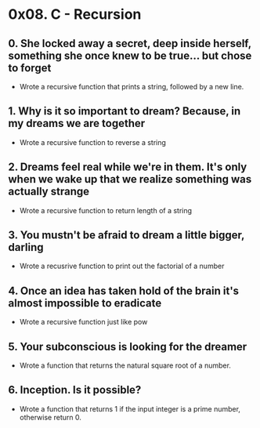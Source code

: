 # 0x08. C - Recursion

## 0. She locked away a secret, deep inside herself, something she once knew to be true... but chose to forget
* Wrote a recursive function that prints a string, followed by a new line.

## 1. Why is it so important to dream? Because, in my dreams we are together
* Wrote a recursive function to reverse a string

## 2. Dreams feel real while we're in them. It's only when we wake up that we realize something was actually strange
* Wrote a recursive function to return length of a string

## 3. You mustn't be afraid to dream a little bigger, darling
* Wrote a recusrive function to print out the factorial of a number

## 4. Once an idea has taken hold of the brain it's almost impossible to eradicate
* Wrote a recursive function just like pow

## 5. Your subconscious is looking for the dreamer
* Wrote a function that returns the natural square root of a number.

## 6. Inception. Is it possible?
* Wrote a function that returns 1 if the input integer is a prime number, otherwise return 0.
